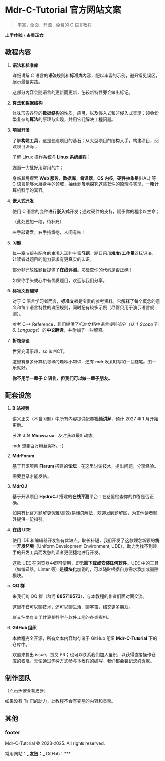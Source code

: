 # Mdr-C-Tutorial 官方网站文案

> 丰富，全面，开源，免费的 C 语言教程

**上手体验** / **查看正文**

## 教程内容

1. **语法和标准库**

   详细讲解 C 语言的**语法**规则和**标准库**内容，配以丰富的示例，避开常见误区，展示最佳实践。

   这部分内容会随语言的更新而更新，在较新特性旁会做出标记。

2. **算法和数据结构**

   体味形态各异的**数据结构**的性质，应用，以及侵入式和非侵入式实现；领会纷繁复杂的**算法**的原理与实现，并用它们解决工程问题。

3. **项目开发**

   了解**构建工具**，这是创建项目的基石；从大型项目的结构入手，构建项目，阅读项目源码；

   了解 Linux 操作系统与 **Linux 系统编程**；

   邂逅一大批好用常用的库；

   身临其境探索 **Web 服务**，**数据库**，**编译器**，**OS 内核**，**硬件抽象层**(HAL) 等 C 语言能够大展身手的领域，抽丝剥茧地探究这些软件的原理与实现，一睹计算机科学的真容。

4. **嵌入式开发**

   使用 C 语言的变种进行**嵌入式**开发；通过硬件的支持，赋予你的程序以生命；

   （此处要加一段，待补充）

   左手敲键盘，右手持焊枪，人间有味！

5. **习题**

   每一章节都有配套的由浅入深的丰富**习题**。题目采用**难度/工作量**双标记法，让读者对题目的能力要求有更真实的认识。

   部分非开放性题目提供了**在线评测**。来检查你的代码是否正确！

   如果你手头或心中有优质题目，欢迎与我们分享。

6. **标准文档翻译**

   对于 C 语言学习者而言，**标准文档**是宝贵的参考资料。它解释了每个概念的意义和每个语言特性的详细规则，同时配有较多示例（尽管只用于演示语言规则）。

   参考 C++ Reference，我们提供了标准文档中语言规则部分（从 _1. Scope_ 到 _6. Language_）的**中文翻译**，并附加了一些解释。

7. **折枝杂谈**

   世界充满乐趣，so is MCT。

   这里有很多计算机领域的趣味小知识，还有 mdr 发呆时写的一些随笔。图一乐就好。

   **你不用学一辈子 C 语言，但我们可以做一辈子朋友。**

## 配套设施

1. **B 站视频**

   讲义正文（不含习题）中所有内容提供配套**视频讲解**，预计 2027 年 1 月开始更新。

   关注 B 站 **Minsecrus**，及时获取最新动态。

   mdr 想要百万粉丝奖杯。:(

2. **MdrForum**

   基于开源项目 **Flarum** 搭建的**论坛**：在这里讨论技术，提出问题，分享经验。

   需要登录才能发帖。

3. **MdrOJ**

   基于开源项目 **HydroOJ** 搭建的**在线评测**平台：在这里检查你的作答是否正确。

   如果有比官方题解更优雅/高效/易懂的解法，欢迎发到题解区，为其他读者额外提供一份指引。

4. **在线 UDE**

   使用 IDE 和编辑器开发各有优缺点。取长补短，我们开发了这款理念新颖的**统一开发环境**（Uniform Development Environment, UDE），助力为找不到趁手的开发工具而发愁的读者更便捷地进行开发。

   这款 UDE 在浏览器中即可使用，即**无需下载或安装任何软件**。UDE 中的工具（如编译器，Linter 等）是**模块化**加载的，可以随时根据自身需求添加或删除模块。

5. **QQ 群**

   来我们的 QQ 群（群号 **885719573**），与本教程的作者们面对面交流。

   这里不仅可以聊技术，还可以聊生活，聊宇宙，结交更多朋友。

   群文件里有关于计算机科学与软件工程的各类资料。

6. **GitHub 组织**

   本教程完全开源，所有文本内容均存储于 GitHub 组织 **Mdr-C-Tutorial** 下的仓库中。

   欢迎来提出 issue，提交 PR；也可以联系我们加入组织，以获得直接操作仓库的权限。无论通过何种方式参与本教程的编写，我们都会铭记您的贡献。

## 制作团队

（点击头像查看更多）

如果没有 Ta 们的助力，此教程不会有完整的内容和灵魂。

## 其他

### footer

Mdr-C-Tutorial &copy; 2023-2025. All rights reserved.

常用网站：**_
友链：_**
GitHub：\*\*\*
